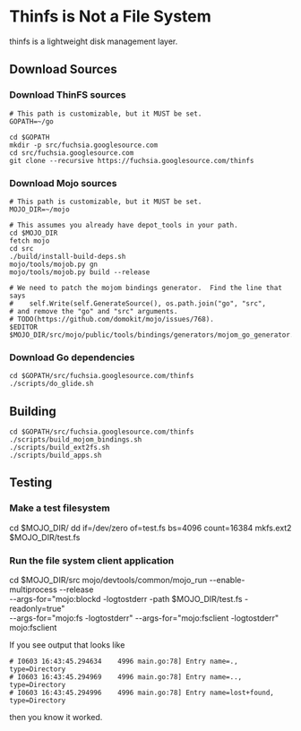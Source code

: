 # Thinfs is Not a File System #

thinfs is a lightweight disk management layer.

## Download Sources ##

### Download ThinFS sources ###
```shell
# This path is customizable, but it MUST be set.
GOPATH=~/go

cd $GOPATH
mkdir -p src/fuchsia.googlesource.com
cd src/fuchsia.googlesource.com
git clone --recursive https://fuchsia.googlesource.com/thinfs
```

### Download Mojo sources ###
```shell
# This path is customizable, but it MUST be set.
MOJO_DIR=~/mojo

# This assumes you already have depot_tools in your path.
cd $MOJO_DIR
fetch mojo
cd src
./build/install-build-deps.sh
mojo/tools/mojob.py gn
mojo/tools/mojob.py build --release

# We need to patch the mojom bindings generator.  Find the line that says
#    self.Write(self.GenerateSource(), os.path.join("go", "src",
# and remove the "go" and "src" arguments.
# TODO(https://github.com/domokit/mojo/issues/768).
$EDITOR $MOJO_DIR/src/mojo/public/tools/bindings/generators/mojom_go_generator.py
```

### Download Go dependencies ###
```shell
cd $GOPATH/src/fuchsia.googlesource.com/thinfs
./scripts/do_glide.sh
```

## Building ##

```shell
cd $GOPATH/src/fuchsia.googlesource.com/thinfs
./scripts/build_mojom_bindings.sh
./scripts/build_ext2fs.sh
./scripts/build_apps.sh
```

## Testing ##

### Make a test filesystem ###
cd $MOJO_DIR/
dd if=/dev/zero of=test.fs bs=4096 count=16384
mkfs.ext2 $MOJO_DIR/test.fs

### Run the file system client application ###
cd $MOJO_DIR/src
mojo/devtools/common/mojo_run --enable-multiprocess --release \
        --args-for="mojo:blockd -logtostderr -path $MOJO_DIR/test.fs -readonly=true" \
        --args-for="mojo:fs -logtostderr" --args-for="mojo:fsclient -logtostderr" mojo:fsclient

If you see output that looks like
```
# I0603 16:43:45.294634    4996 main.go:78] Entry name=., type=Directory
# I0603 16:43:45.294969    4996 main.go:78] Entry name=.., type=Directory
# I0603 16:43:45.294996    4996 main.go:78] Entry name=lost+found, type=Directory
```
then you know it worked.
